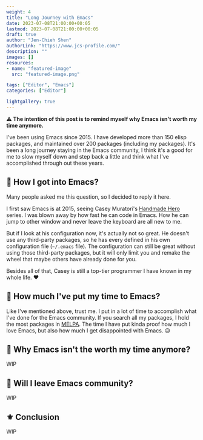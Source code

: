 ```yaml
---
weight: 4
title: "Long Journey with Emacs"
date: 2023-07-08T21:00:00+00:05
lastmod: 2023-07-08T21:00:00+00:05
draft: true
author: "Jen-Chieh Shen"
authorLink: "https://www.jcs-profile.com/"
description: ""
images: []
resources:
- name: "featured-image"
  src: "featured-image.png"

tags: ["Editor", "Emacs"]
categories: ["Editor"]

lightgallery: true
---
```


**⚠️ The intention of this post is to remind myself why Emacs isn't worth my time anymore.**

I've been using Emacs since 2015. I have developed more than 150 elisp packages,
and maintained over 200 packages (including my packages). It's been a long
journey staying in the Emacs community, I think it's a good for me to slow
myself down and step back a little and think what I've accomplished through
out these years.

<!-- more -->

## 💫 How I got into Emacs?

Many people asked me this question, so I decided to reply it here.

I first saw Emacs is at 2015, seeing Casey Muratori's [Handmade Hero][] series.
I was blown away by how fast he can code in Emacs. How he can jump to other
window and never leave the keyboard are all new to me.

But if I look at his configuration now, it's actually not so great.
He doesn't use any third-party packages, so he has every defined in his own configuration
file (`~/.emacs` file). The configuration can still be great without using
those third-party packages, but it will only limit you and remake the wheel
that maybe others have already done for you.

Besides all of that, Casey is still a top-tier programmer I have known in my whole life. ❤️

## 💫 How much I've put my time to Emacs?

Like I've mentioned above, trust me. I put in a lot of time to accomplish what
I've done for the Emacs community. If you search all my packages, I hold the most
packages in [MELPA][]. The time I have put kinda proof how much I love Emacs, but
also how much I get disappointed with Emacs. 😥

## 💫 Why Emacs isn't the worth my time anymore?

WIP

## 💫 Will I leave Emacs community?

WIP

## ⚜️ Conclusion

WIP


[Handmade Hero]: https://handmadehero.org/
[MELPA]: https://melpa.org/#/
